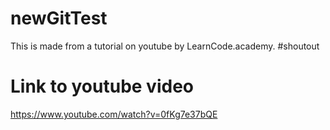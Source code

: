# newGitTest

This is made from a tutorial on youtube by LearnCode.academy.
#shoutout
# Link to youtube video
https://www.youtube.com/watch?v=0fKg7e37bQE